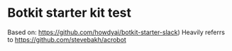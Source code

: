 # Botkit starter kit test

Based on: https://github.com/howdyai/botkit-starter-slack)
Heavily referrs to https://github.com/stevebakh/acrobot